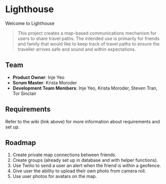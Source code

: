 # Lighthouse

Welcome to Lighthouse

> This project creates a map-based communications mechanism for users to share travel paths. The intended use is primarily for friends and family that would like to keep track of travel paths to ensure the traveller arrives safe and sound and within expectations.

## Team

  - __Product Owner__: Inje Yeo
  - __Scrum Master__: Krista Moroder
  - __Development Team Members__: Inje Yeo, Krista Moroder, Steven Tran, Tor Sinclair


## Requirements
Refer to the wiki (link above) for more information about requirements and set up.


## Roadmap

1. Create private map connections between friends.
2. Create groups (already set up in database and with helper functions).
3. Use Twilio to send a user an alert when the friend is within a geofence.
4. Give user the ability to upload their own photo from camera roll. 
5. Use user photos for avatars on the map.

